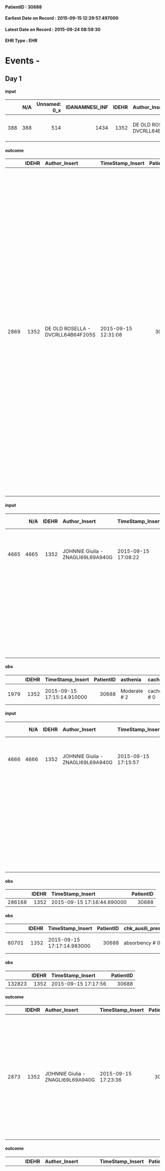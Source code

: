 
#### PatientID : 30688
#### Earliest Date on Record : 2015-09-15 12:29:57.497000
#### Latest Date on Record : 2015-09-24 08:59:30
#### EHR Type : EHR

# Events - 

## Day 1

#### input
|     |    N/A |   Unnamed: 0_x |   IDANAMNESI_INF |   IDEHR | Author_Insert                     | TimeStamp_Insert           | EHRType   |   PatientID |   IDDigitalSignDocument |   Non_Rilevabile_x | Note_Non_Rilevabile_x   | cognitivo_percettivo   | sonno_riposo   | perc_salute            | rapporti_fam   | persone_vicine   | Caregiver                   |
|----:|-------:|---------------:|-----------------:|--------:|:----------------------------------|:---------------------------|:----------|------------:|------------------------:|-------------------:|:------------------------|:-----------------------|:---------------|:-----------------------|:---------------|:-----------------|:----------------------------|
| 388 |    388 |            514 |             1434 |    1352 | DE OLD ROSELLA - DVCRLL64B64F205S | 2015-09-15 12:29:57.497000 | EHR       |       30688 |                  137016 |                  0 | NR                      | drowsiness # 6         | Insomnia # 0   | increased asthenia # 3 | is # 0         | N/A              | nephew, aided by two carers |

#### outcome
|      |   IDEHR | Author_Insert                     | TimeStamp_Insert    |   PatientID |   IDDigitalSignDocument |   IDPAI_VIDAS | opt_problem                         |   opt_problem_num | opt_obiettivo                                                                                                                                                                                           |   opt_obiettivo_num | opt_stato_problema   |   opt_stato_problema_num | opt_interventi                                                                                                                                                                                                                                                                                                                                                                                                                                                                                                                                                                                                                                                                                                 |   opt_interventi_num |
|-----:|--------:|:----------------------------------|:--------------------|------------:|------------------------:|--------------:|:------------------------------------|------------------:|:--------------------------------------------------------------------------------------------------------------------------------------------------------------------------------------------------------|--------------------:|:---------------------|-------------------------:|:---------------------------------------------------------------------------------------------------------------------------------------------------------------------------------------------------------------------------------------------------------------------------------------------------------------------------------------------------------------------------------------------------------------------------------------------------------------------------------------------------------------------------------------------------------------------------------------------------------------------------------------------------------------------------------------------------------------|---------------------:|
| 2869 |    1352 | DE OLD ROSELLA - DVCRLL64B64F205S | 2015-09-15 12:31:08 |       30688 |                  137020 |          4880 | Deficit in the care of s√® # 25 = 0 |                 4 | Keep the remaining capacit√ † ¬ † in taking care of s√®, helping the patient to accept their limitations, considering himself in a realistic and objective (eating, bathing, dressing, delete) # 40 = 0 |                   4 | Open Problem # 1     |                        1 | PAI Implementation - Ensuring the right privacy # 91 = 0; PAI Implementation - Ensure the patient's choices according to his wishes # 92 = 0; PAI Implementation - substitute of activity ¬ † now compromised # 93 = 0; Implementation PAI - Help the patient in activity † ¬ where there is still continuing participation of non-judgmental # 94 = 0; PAI Implementation - not increase the patient's dependence regime replacing all activity # 95 = 0; Counseling - Encourage to express feelings about the care deficit s # 96 = 0; Counseling - Exploring her gently disabled √ ¬ † # 97 = 0; Counseling - Exploring the patient's feelings in relation to his disability √ † and its need help # 98 = 0 |                    4 |

#### input
|      |    N/A |   IDEHR | Author_Insert                     | TimeStamp_Insert    | EHRType   |   PatientID |   IDDigitalSignDocument | persone_vicine   |   Unnamed: 0_y |   IDANAMNESI_MED |   Non_Rilevabile_y | Note_Non_Rilevabile_y   | diagnosis                                                                                            |
|-----:|-------:|--------:|:----------------------------------|:--------------------|:----------|------------:|------------------------:|:-----------------|---------------:|-----------------:|-------------------:|:------------------------|:-----------------------------------------------------------------------------------------------------|
| 4665 |   4665 |    1352 | JOHNNIE Giulia - ZNAGLI69L69A940G | 2015-09-15 17:08:22 | EHR       |       30688 |                  137173 | N/A              |           1442 |             2605 |                  0 | NR                      | Pz likely suffering from pulmonary neoplasia left upper lobe, massive pleural effusion left maligno. |
|      |        |         |                                   |                     |           |             |                         |                  |                |                  |                    |                         |  IN HISTORY: bilateral inguinal hernioplasty; surgeries to emorroidectomia                           |
|      |        |         |                                   |                     |           |             |                         |                  |                |                  |                    |                         |  Asked admission to Hospice for clinical deterioration and difficolt√ † to home management           |

#### obs
|      |   IDEHR | TimeStamp_Insert           |   PatientID | asthenia     | cachexia     | dyspnoea                  | agitation_behavior_freq   | cognitive_state       |
|-----:|--------:|:---------------------------|------------:|:-------------|:-------------|:--------------------------|:--------------------------|:----------------------|
| 1979 |    1352 | 2015-09-15 17:15:14.910000 |       30688 | Moderate # 2 | cachexia # 0 | applicant mild strain # 6 | quiet # 0                 | confused at times 0 # |

#### input
|      |    N/A |   IDEHR | Author_Insert                     | TimeStamp_Insert    | EHRType   |   PatientID |   IDDigitalSignDocument | persone_vicine   |   Unnamed: 0_y |   IDANAMNESI_MED |   Non_Rilevabile_y | Note_Non_Rilevabile_y   | diagnosis                                                                                                                             |
|-----:|-------:|--------:|:----------------------------------|:--------------------|:----------|------------:|------------------------:|:-----------------|---------------:|-----------------:|-------------------:|:------------------------|:--------------------------------------------------------------------------------------------------------------------------------------|
| 4666 |   4666 |    1352 | JOHNNIE Giulia - ZNAGLI69L69A940G | 2015-09-15 17:15:57 | EHR       |       30688 |                  137182 | N/A              |           1443 |             2606 |                  0 | NR                      | Pz likely suffering from pulmonary neoplasia left upper lobe, massive pleural effusion left maligno.                                  |
|      |        |         |                                   |                     |           |             |                         |                  |                |                  |                    |                         |  IN HISTORY: bilateral inguinal hernioplasty; surgeries to hemorrhoidectomy. Referred by his granddaughter presence of hernia jatale. |
|      |        |         |                                   |                     |           |             |                         |                  |                |                  |                    |                         |  Asked admission to Hospice for clinical deterioration and difficolt√ † to home management                                            |

#### obs
|        |   IDEHR | TimeStamp_Insert           |   PatientID |
|-------:|--------:|:---------------------------|------------:|
| 286168 |    1352 | 2015-09-15 17:16:44.690000 |       30688 |

#### obs
|       |   IDEHR | TimeStamp_Insert           |   PatientID | chk_ausili_presidi   | asthenia   | cachexia     | dyspnoea    | motor_performance                                | body_temp    | agitation_behavior_freq   | diet     | cognitive_state          | consumption_help   |
|------:|--------:|:---------------------------|------------:|:---------------------|:-----------|:-------------|:------------|:-------------------------------------------------|:-------------|:--------------------------|:---------|:-------------------------|:-------------------|
| 80701 |    1352 | 2015-09-15 17:17:14.983000 |       30688 | absorbency # 0       | Severe # 2 | cachexia # 0 | at rest # 0 | only ambulate with aid or use the wheelchair # 2 | Apyrexia # 1 | quiet # 0                 | soft # 1 | confused - sometimes # 0 | Independent # 0    |

#### obs
|        |   IDEHR | TimeStamp_Insert    |   PatientID |
|-------:|--------:|:--------------------|------------:|
| 132823 |    1352 | 2015-09-15 17:17:56 |       30688 |

#### outcome
|      |   IDEHR | Author_Insert                     | TimeStamp_Insert    |   PatientID |   IDDigitalSignDocument |   IDPAI_VIDAS | opt_problem                                                |   opt_problem_num | opt_obiettivo                                                                                                   |   opt_obiettivo_num | opt_stato_problema   |   opt_stato_problema_num | opt_interventi                                                                                                                                                                                                                                      |   opt_interventi_num |
|-----:|--------:|:----------------------------------|:--------------------|------------:|------------------------:|--------------:|:-----------------------------------------------------------|------------------:|:----------------------------------------------------------------------------------------------------------------|--------------------:|:---------------------|-------------------------:|:----------------------------------------------------------------------------------------------------------------------------------------------------------------------------------------------------------------------------------------------------|---------------------:|
| 2873 |    1352 | JOHNNIE Giulia - ZNAGLI69L69A940G | 2015-09-15 17:23:36 |       30688 |                  137193 |          4884 | Alteration or risk of impairment of lung function # 26 = 0 |                 3 | The patient will present deeper breaths with effective removal of the pulmonary secretions, if present # 43 = 0 |                   4 | Open Problem # 1     |                        1 | PAI Implementation - Place the patient in a semi-sitting position and, if necessary, administer O2 therapy # 225 = 0; Counseling - Reassuring the patient that they are able to take steps to reduce the sensation of shortness of breath # 237 = 0 |                    4 |

#### outcome
|      |   IDEHR | Author_Insert                     | TimeStamp_Insert    |   PatientID |   IDDigitalSignDocument |   IDPAI_VIDAS | opt_problem                                                                |   opt_problem_num | opt_obiettivo                                                   |   opt_obiettivo_num | opt_stato_problema   |   opt_stato_problema_num | opt_interventi                                                                                                                                                                                                                                                                   |   opt_interventi_num |
|-----:|--------:|:----------------------------------|:--------------------|------------:|------------------------:|--------------:|:---------------------------------------------------------------------------|------------------:|:----------------------------------------------------------------|--------------------:|:---------------------|-------------------------:|:---------------------------------------------------------------------------------------------------------------------------------------------------------------------------------------------------------------------------------------------------------------------------------|---------------------:|
| 2874 |    1352 | JOHNNIE Giulia - ZNAGLI69L69A940G | 2015-09-15 17:25:02 |       30688 |                  137196 |          4885 | Alteration of comfort associated with chronic pain and / or acute # 29 = 0 |                 2 | The patient riferir√ † ¬ † a satisfactory pain control # 56 = 0 |                   1 | Open Problem # 1     |                        1 | Implementation PAI - Therapeutic adjustment # 441 = 0; Implementation PAI - Evaluate the efficacy of drug administration # 443 = 0; Counseling - Sharing with the patient the therapeutic path # 444 = 0; Counseling - Sharing with the caregiver the therapeutic path # 445 = 0 |                    2 |

#### obs
|       |   IDEHR | TimeStamp_Insert           |   PatientID | personal_hygiene   | urine_elimination   | mobility     | hemorrhagic_manifestation      | speech            | active_diuresis     | asthenia   | cachexia     | dyspnoea    | motor_performance                                                                                  | mood                           | feces_elimination   | consumption_help   |
|------:|--------:|:---------------------------|------------:|:-------------------|:--------------------|:-------------|:-------------------------------|:------------------|:--------------------|:-----------|:-------------|:------------|:---------------------------------------------------------------------------------------------------|:-------------------------------|:--------------------|:-------------------|
| 35231 |    1352 | 2015-09-15 17:25:37.313000 |       30688 | Employee # 4       | Employee # 4        | Employee # 4 | hemorrhagic manifestations # 0 | fluent speech # 0 | active diuresis # 0 | Severe # 2 | cachexia # 0 | at rest # 0 | 30% - Patient with directions to the hospital or home hospitalization, intensive home support # 03 | Closing itself # 01; # 08 Fear | Employee # 4        | # 4 employees      |

#### obs
|        |   IDEHR | TimeStamp_Insert    |   PatientID |
|-------:|--------:|:--------------------|------------:|
| 179692 |    1352 | 2015-09-15 17:26:48 |       30688 |

#### input
|      |    N/A |   IDEHR | Author_Insert                     | TimeStamp_Insert    | EHRType   |   PatientID |   IDDigitalSignDocument | persone_vicine   |   Unnamed: 0_y |   IDANAMNESI_MED |   Non_Rilevabile_y | Note_Non_Rilevabile_y   | diagnosis                                                                                                                             |
|-----:|-------:|--------:|:----------------------------------|:--------------------|:----------|------------:|------------------------:|:-----------------|---------------:|-----------------:|-------------------:|:------------------------|:--------------------------------------------------------------------------------------------------------------------------------------|
| 4667 |   4667 |    1352 | JOHNNIE Giulia - ZNAGLI69L69A940G | 2015-09-15 17:40:53 | EHR       |       30688 |                  137209 | N/A              |           1444 |             2607 |                  0 | NR                      | Pz likely suffering from lung left upper lobe neoplasia, malignant pleural effusion left massive (03 / '15)                           |
|      |        |         |                                   |                     |           |             |                         |                  |                |                  |                    |                         |  IN HISTORY: bilateral inguinal hernioplasty; surgeries to hemorrhoidectomy. Referred by his granddaughter presence of hernia jatale. |
|      |        |         |                                   |                     |           |             |                         |                  |                |                  |                    |                         |  Asked admission to Hospice for clinical deterioration and difficolt√ † to home management                                            |

#### obs
|        |   IDEHR | TimeStamp_Insert    |   PatientID | pain_freq      |
|-------:|--------:|:--------------------|------------:|:---------------|
| 179699 |    1352 | 2015-09-15 19:24:08 |       30688 | Occasional # 4 |

#### obs
|       |   IDEHR | TimeStamp_Insert           |   PatientID | opt_cooperation   | chk_ausili_presidi   | opt_care_giver   | dyspnoea    | motor_performance              | body_temp    | agitation_behavior_freq   |
|------:|--------:|:---------------------------|------------:|:------------------|:---------------------|:-----------------|:------------|:-------------------------------|:-------------|:--------------------------|
| 80719 |    1352 | 2015-09-16 05:27:57.190000 |       30688 | Collaborating # 0 | absorbency # 0       | absent # 2       | at rest # 0 | bedridden, nontransferable # 5 | Apyrexia # 1 | quiet # 0                 |

#### obs
|        |   IDEHR | TimeStamp_Insert    |   PatientID |
|-------:|--------:|:--------------------|------------:|
| 132838 |    1352 | 2015-09-16 05:28:55 |       30688 |

#### obs
|       |   IDEHR | TimeStamp_Insert           |   PatientID | asthenia   | motor_performance                                                                                  |
|------:|--------:|:---------------------------|------------:|:-----------|:---------------------------------------------------------------------------------------------------|
| 35243 |    1352 | 2015-09-16 06:33:50.163000 |       30688 | Severe # 2 | 30% - Patient with directions to the hospital or home hospitalization, intensive home support # 03 |

#### obs
|        |   IDEHR | TimeStamp_Insert    |   PatientID | pain_relief              |
|-------:|--------:|:--------------------|------------:|:-------------------------|
| 179706 |    1352 | 2015-09-16 06:36:14 |       30688 | 100% - Total Relief # 10 |

#### input
|       |    N/A |   IDEHR | Author_Insert                        | TimeStamp_Insert    | EHRType   |   PatientID |   IDDigitalSignDocument | persone_vicine   |   Unnamed: 0_x.2 |   IDDIAGNOSI_CROSSOU |   Non_Rilevabile_x.2 | ds_ICD                                        |
|------:|-------:|--------:|:-------------------------------------|:--------------------|:----------|------------:|------------------------:|:-----------------|-----------------:|---------------------:|---------------------:|:----------------------------------------------|
| 14263 |  14263 |    1352 | Calamida Fabrizio - CLMFRZ71S19F205R | 2015-09-16 09:49:18 | EHR       |       30688 |                  137437 | N/A              |             2048 |                 2048 |                    0 | V667 - Trattamento per cure palliative#2402=0 |

#### obs
|       |   IDEHR | TimeStamp_Insert           |   PatientID | opt_cooperation   | opt_memory_deficit_type   | chk_ausili_presidi   | opt_care_giver   | asthenia     | cachexia     | dyspnoea    | motor_performance              | body_temp    | agitation_behavior_freq   | mood      | diet            | cognitive_state          | consumption_help   |
|------:|--------:|:---------------------------|------------:|:------------------|:--------------------------|:---------------------|:-----------------|:-------------|:-------------|:------------|:-------------------------------|:-------------|:--------------------------|:----------|:----------------|:-------------------------|:-------------------|
| 80732 |    1352 | 2015-09-16 12:17:59.287000 |       30688 | Collaborating # 0 | Short term 0 #            | absorbency # 0       | absent # 2       | Moderate # 1 | cachexia # 0 | at rest # 0 | bedridden, nontransferable # 5 | Apyrexia # 1 | quiet # 0                 | Fear # 08 | homogenized # 2 | confused - sometimes # 0 | # 4 employees      |

#### obs
|        |   IDEHR | TimeStamp_Insert    |   PatientID |
|-------:|--------:|:--------------------|------------:|
| 132851 |    1352 | 2015-09-16 12:18:46 |       30688 |


## Day 2

#### obs
|        |   IDEHR | TimeStamp_Insert    |   PatientID | pain_relief              |
|-------:|--------:|:--------------------|------------:|:-------------------------|
| 179727 |    1352 | 2015-09-16 13:17:53 |       30688 | 100% - Total Relief # 10 |

#### obs
|       |   IDEHR | TimeStamp_Insert           |   PatientID | personal_hygiene   | urine_elimination   | mobility     | speech            | active_diuresis     | asthenia   | cachexia     | motor_performance                                                                                  | body_temp    | diet            | consumption_help   |
|------:|--------:|:---------------------------|------------:|:-------------------|:--------------------|:-------------|:------------------|:--------------------|:-----------|:-------------|:---------------------------------------------------------------------------------------------------|:-------------|:----------------|:-------------------|
| 35255 |    1352 | 2015-09-16 13:21:31.487000 |       30688 | Employee # 4       | Employee # 4        | Employee # 4 | fluent speech # 0 | active diuresis # 0 | light # 0  | cachexia # 0 | 30% - Patient with directions to the hospital or home hospitalization, intensive home support # 03 | Apyrexia # 0 | Homogenized # 2 | # 4 employees      |

#### obs
|       |   IDEHR | TimeStamp_Insert           |   PatientID | chk_ausili_presidi   | asthenia   | cachexia     | dyspnoea    | motor_performance                                | body_temp    | agitation_behavior_freq   | diet     | cognitive_state          | consumption_help   |
|------:|--------:|:---------------------------|------------:|:---------------------|:-----------|:-------------|:------------|:-------------------------------------------------|:-------------|:--------------------------|:---------|:-------------------------|:-------------------|
| 80744 |    1352 | 2015-09-16 17:47:09.537000 |       30688 | absorbency # 0       | Severe # 2 | cachexia # 0 | at rest # 0 | only ambulate with aid or use the wheelchair # 2 | Apyrexia # 1 | quiet # 0                 | soft # 1 | confused - sometimes # 0 | Independent # 0    |

#### obs
|        |   IDEHR | TimeStamp_Insert    |   PatientID |
|-------:|--------:|:--------------------|------------:|
| 132863 |    1352 | 2015-09-16 17:48:35 |       30688 |

#### obs
|       |   IDEHR | TimeStamp_Insert           |   PatientID | personal_hygiene   | urine_elimination   | mobility     | hemorrhagic_manifestation      | speech            | active_diuresis     | asthenia   | cachexia     | dyspnoea    | motor_performance                                                                                  | mood                           | feces_elimination   | consumption_help   |
|------:|--------:|:---------------------------|------------:|:-------------------|:--------------------|:-------------|:-------------------------------|:------------------|:--------------------|:-----------|:-------------|:------------|:---------------------------------------------------------------------------------------------------|:-------------------------------|:--------------------|:-------------------|
| 35269 |    1352 | 2015-09-16 18:09:40.740000 |       30688 | Employee # 4       | Employee # 4        | Employee # 4 | hemorrhagic manifestations # 0 | fluent speech # 0 | active diuresis # 0 | Severe # 2 | cachexia # 0 | at rest # 0 | 30% - Patient with directions to the hospital or home hospitalization, intensive home support # 03 | Closing itself # 01; # 08 Fear | Employee # 4        | # 4 employees      |

#### obs
|        |   IDEHR | TimeStamp_Insert    |   PatientID | pain_relief              |
|-------:|--------:|:--------------------|------------:|:-------------------------|
| 179750 |    1352 | 2015-09-16 18:10:03 |       30688 | 100% - Total Relief # 10 |

#### obs
|       |   IDEHR | TimeStamp_Insert           |   PatientID | personal_hygiene   | urine_elimination   | mobility     | hemorrhagic_manifestation      | speech            | active_diuresis     | asthenia   | cachexia     | dyspnoea    | motor_performance                                                                                  | mood                           | feces_elimination   | consumption_help   |
|------:|--------:|:---------------------------|------------:|:-------------------|:--------------------|:-------------|:-------------------------------|:------------------|:--------------------|:-----------|:-------------|:------------|:---------------------------------------------------------------------------------------------------|:-------------------------------|:--------------------|:-------------------|
| 35277 |    1352 | 2015-09-17 05:39:41.860000 |       30688 | Employee # 4       | Employee # 4        | Employee # 4 | hemorrhagic manifestations # 0 | fluent speech # 0 | active diuresis # 0 | Severe # 2 | cachexia # 0 | at rest # 0 | 30% - Patient with directions to the hospital or home hospitalization, intensive home support # 03 | Closing itself # 01; # 08 Fear | Employee # 4        | # 4 employees      |

#### obs
|        |   IDEHR | TimeStamp_Insert    |   PatientID | pain_relief              |
|-------:|--------:|:--------------------|------------:|:-------------------------|
| 179758 |    1352 | 2015-09-17 05:40:10 |       30688 | 100% - Total Relief # 10 |

#### obs
|       |   IDEHR | TimeStamp_Insert           |   PatientID | chk_ausili_presidi   | chk_ausili_incont   | body_temp    |
|------:|--------:|:---------------------------|------------:|:---------------------|:--------------------|:-------------|
| 80761 |    1352 | 2015-09-17 06:43:43.927000 |       30688 | absorbency # 0       | absorbency # 0      | Apyrexia # 1 |

#### obs
|        |   IDEHR | TimeStamp_Insert    |   PatientID |
|-------:|--------:|:--------------------|------------:|
| 132878 |    1352 | 2015-09-17 06:44:20 |       30688 |

#### obs
|       |   IDEHR | TimeStamp_Insert           |   PatientID | opt_cooperation   | chk_ausili_presidi   | chk_ausili_incont   | opt_care_giver   | asthenia     | dyspnoea        | motor_performance              | body_temp    | agitation_behavior_freq   | mood                              |
|------:|--------:|:---------------------------|------------:|:------------------|:---------------------|:--------------------|:-----------------|:-------------|:----------------|:-------------------------------|:-------------|:--------------------------|:----------------------------------|
| 80770 |    1352 | 2015-09-17 12:04:56.100000 |       30688 | Collaborating # 0 | absorbency # 0       | absorbency # 0      | This # 0         | Moderate # 1 | mild strain # 1 | bedridden, nontransferable # 5 | Apyrexia # 1 | quiet # 0                 | Closing itself # 01; # 04 despair |

#### obs
|        |   IDEHR | TimeStamp_Insert    |   PatientID |
|-------:|--------:|:--------------------|------------:|
| 132887 |    1352 | 2015-09-17 12:05:38 |       30688 |


## Day 3

#### obs
|        |   IDEHR | TimeStamp_Insert    |   PatientID | pain_relief              |
|-------:|--------:|:--------------------|------------:|:-------------------------|
| 179786 |    1352 | 2015-09-17 14:16:33 |       30688 | 100% - Total Relief # 10 |

#### obs
|       |   IDEHR | TimeStamp_Insert           |   PatientID | personal_hygiene   | urine_elimination   | mobility     | hemorrhagic_manifestation      | speech            | active_diuresis     | asthenia   | cachexia     | dyspnoea    | motor_performance                                                                                  | mood                           | feces_elimination   | consumption_help   |
|------:|--------:|:---------------------------|------------:|:-------------------|:--------------------|:-------------|:-------------------------------|:------------------|:--------------------|:-----------|:-------------|:------------|:---------------------------------------------------------------------------------------------------|:-------------------------------|:--------------------|:-------------------|
| 35296 |    1352 | 2015-09-17 14:59:05.213000 |       30688 | Employee # 4       | Employee # 4        | Employee # 4 | hemorrhagic manifestations # 0 | fluent speech # 0 | active diuresis # 0 | Severe # 2 | cachexia # 0 | at rest # 0 | 30% - Patient with directions to the hospital or home hospitalization, intensive home support # 03 | Closing itself # 01; # 08 Fear | Employee # 4        | # 4 employees      |

#### obs
|       |   IDEHR | TimeStamp_Insert           |   PatientID | chk_ausili_presidi   | opt_care_giver   | dyspnoea    | motor_performance              | consumption_help   |
|------:|--------:|:---------------------------|------------:|:---------------------|:-----------------|:------------|:-------------------------------|:-------------------|
| 80788 |    1352 | 2015-09-17 16:35:13.080000 |       30688 | absorbency # 0       | This # 0         | at rest # 0 | bedridden, nontransferable # 5 | # 4 employees      |

#### obs
|        |   IDEHR | TimeStamp_Insert    |   PatientID |
|-------:|--------:|:--------------------|------------:|
| 132904 |    1352 | 2015-09-17 16:37:53 |       30688 |

#### obs
|       |   IDEHR | TimeStamp_Insert           |   PatientID | personal_hygiene   | urine_elimination   | mobility     | hemorrhagic_manifestation      | speech            | active_diuresis     | asthenia   | cachexia     | dyspnoea    | motor_performance                                                                                  | mood                           | feces_elimination   | consumption_help   |
|------:|--------:|:---------------------------|------------:|:-------------------|:--------------------|:-------------|:-------------------------------|:------------------|:--------------------|:-----------|:-------------|:------------|:---------------------------------------------------------------------------------------------------|:-------------------------------|:--------------------|:-------------------|
| 35306 |    1352 | 2015-09-17 16:56:06.507000 |       30688 | Employee # 4       | Employee # 4        | Employee # 4 | hemorrhagic manifestations # 0 | fluent speech # 0 | active diuresis # 0 | Severe # 2 | cachexia # 0 | at rest # 0 | 30% - Patient with directions to the hospital or home hospitalization, intensive home support # 03 | Closing itself # 01; # 08 Fear | Employee # 4        | # 4 employees      |

#### obs
|        |   IDEHR | TimeStamp_Insert    |   PatientID | pain_relief              |
|-------:|--------:|:--------------------|------------:|:-------------------------|
| 179799 |    1352 | 2015-09-17 16:57:08 |       30688 | 100% - Total Relief # 10 |

#### obs
|      |   IDEHR | TimeStamp_Insert           |   PatientID | asthenia     | cachexia     | dyspnoea                      | agitation_behavior_freq   | cognitive_state       |
|-----:|--------:|:---------------------------|------------:|:-------------|:-------------|:------------------------------|:--------------------------|:----------------------|
| 2000 |    1352 | 2015-09-17 17:18:38.137000 |       30688 | Moderate # 2 | cachexia # 0 | applicant moderate effort # 7 | quiet # 0                 | confused at times 0 # |

#### obs
|       |   IDEHR | TimeStamp_Insert           |   PatientID | personal_hygiene   | urine_elimination   | mobility     | hemorrhagic_manifestation      | speech            | active_diuresis     | asthenia   | cachexia     | dyspnoea    | motor_performance                                                                                  | mood                           | feces_elimination   | consumption_help   |
|------:|--------:|:---------------------------|------------:|:-------------------|:--------------------|:-------------|:-------------------------------|:------------------|:--------------------|:-----------|:-------------|:------------|:---------------------------------------------------------------------------------------------------|:-------------------------------|:--------------------|:-------------------|
| 35318 |    1352 | 2015-09-18 05:47:32.093000 |       30688 | Employee # 4       | Employee # 4        | Employee # 4 | hemorrhagic manifestations # 0 | fluent speech # 0 | active diuresis # 0 | Severe # 2 | cachexia # 0 | at rest # 0 | 30% - Patient with directions to the hospital or home hospitalization, intensive home support # 03 | Closing itself # 01; # 08 Fear | Employee # 4        | # 4 employees      |

#### obs
|        |   IDEHR | TimeStamp_Insert    |   PatientID | pain_relief              |
|-------:|--------:|:--------------------|------------:|:-------------------------|
| 179812 |    1352 | 2015-09-18 05:48:09 |       30688 | 100% - Total Relief # 10 |

#### obs
|       |   IDEHR | TimeStamp_Insert           |   PatientID | chk_ausili_presidi   | chk_ausili_incont   | body_temp    |
|------:|--------:|:---------------------------|------------:|:---------------------|:--------------------|:-------------|
| 80804 |    1352 | 2015-09-18 06:44:36.593000 |       30688 | absorbency # 0       | absorbency # 0      | Apyrexia # 1 |

#### obs
|        |   IDEHR | TimeStamp_Insert    |   PatientID |
|-------:|--------:|:--------------------|------------:|
| 132920 |    1352 | 2015-09-18 06:45:13 |       30688 |

#### obs
|      |   IDEHR | TimeStamp_Insert           |   PatientID | asthenia   | cachexia     | dyspnoea              | body_temp    |
|-----:|--------:|:---------------------------|------------:|:-----------|:-------------|:----------------------|:-------------|
| 2001 |    1352 | 2015-09-18 10:52:37.887000 |       30688 | Severe # 3 | cachexia # 0 | applicant at rest # 5 | Apyrexia # 0 |

#### obs
|        |   IDEHR | TimeStamp_Insert    |   PatientID | breath                                                                          | consolability                                 | body_language   | facial_expression                       |
|-------:|--------:|:--------------------|------------:|:--------------------------------------------------------------------------------|:----------------------------------------------|:----------------|:----------------------------------------|
| 269789 |    1352 | 2015-09-18 10:53:12 |       30688 | Breath at times altered. Short periods of hyperventilation (breathing hard) # 1 | Distracted or reassured by voice or touch # 1 | Relaxed # 0     | Sad, anxious, contracted (frowning) # 1 |

#### obs
|        |   IDEHR | TimeStamp_Insert           |   PatientID |
|-------:|--------:|:---------------------------|------------:|
| 286180 |    1352 | 2015-09-18 10:57:22.520000 |       30688 |


## Day 4

#### obs
|        |   IDEHR | TimeStamp_Insert    |   PatientID | pain_relief              |
|-------:|--------:|:--------------------|------------:|:-------------------------|
| 179844 |    1352 | 2015-09-18 16:38:30 |       30688 | 100% - Total Relief # 10 |

#### obs
|        |   IDEHR | TimeStamp_Insert           |   PatientID |
|-------:|--------:|:---------------------------|------------:|
| 286181 |    1352 | 2015-09-18 16:39:08.843000 |       30688 |

#### obs
|       |   IDEHR | TimeStamp_Insert           |   PatientID | personal_hygiene   | active_diuresis     | asthenia     | cachexia     | dyspnoea    | motor_performance                                                                                  | body_temp    | diet     | consumption_help   |
|------:|--------:|:---------------------------|------------:|:-------------------|:--------------------|:-------------|:-------------|:------------|:---------------------------------------------------------------------------------------------------|:-------------|:---------|:-------------------|
| 35327 |    1352 | 2015-09-18 16:49:30.223000 |       30688 | Employee # 4       | active diuresis # 0 | Moderate # 1 | cachexia # 0 | at rest # 0 | 30% - Patient with directions to the hospital or home hospitalization, intensive home support # 03 | Apyrexia # 0 | Soft # 1 | # 4 employees      |

#### input
|       |    N/A |   IDEHR | Author_Insert                        | TimeStamp_Insert    | EHRType   |   PatientID |   IDDigitalSignDocument | persone_vicine   |   Unnamed: 0_x.2 |   IDDIAGNOSI_CROSSOU |   Non_Rilevabile_x.2 | ds_ICD                                              |
|------:|-------:|--------:|:-------------------------------------|:--------------------|:----------|------------:|------------------------:|:-----------------|-----------------:|---------------------:|---------------------:|:----------------------------------------------------|
| 14281 |  14281 |    1352 | Calamida Fabrizio - CLMFRZ71S19F205R | 2015-09-18 16:52:28 | EHR       |       30688 |                  139074 | N/A              |             2066 |                 2066 |                    0 | V6149 - Altri problemi di salute in famiglia#2393=0 |

#### input
|       |    N/A |   IDEHR | Author_Insert                        | TimeStamp_Insert    | EHRType   |   PatientID |   IDDigitalSignDocument | persone_vicine   |   Unnamed: 0_x.2 |   IDDIAGNOSI_CROSSOU |   Non_Rilevabile_x.2 | ds_ICD                                                             |
|------:|-------:|--------:|:-------------------------------------|:--------------------|:----------|------------:|------------------------:|:-----------------|-----------------:|---------------------:|---------------------:|:-------------------------------------------------------------------|
| 14282 |  14282 |    1352 | Calamida Fabrizio - CLMFRZ71S19F205R | 2015-09-18 16:53:02 | EHR       |       30688 |                  139076 | N/A              |             2067 |                 2067 |                    0 | 1629 - Tumori maligni del bronco o polmone, non specificato#2069=0 |

#### input
|       |    N/A |   IDEHR | Author_Insert                        | TimeStamp_Insert    | EHRType   |   PatientID |   IDDigitalSignDocument | persone_vicine   |   Unnamed: 0_x.2 |   IDDIAGNOSI_CROSSOU |   Non_Rilevabile_x.2 | ds_ICD                                            |
|------:|-------:|--------:|:-------------------------------------|:--------------------|:----------|------------:|------------------------:|:-----------------|-----------------:|---------------------:|---------------------:|:--------------------------------------------------|
| 14283 |  14283 |    1352 | Calamida Fabrizio - CLMFRZ71S19F205R | 2015-09-18 16:53:23 | EHR       |       30688 |                  139077 | N/A              |             2068 |                 2068 |                    0 | 1972 - Tumori maligni secondari del pleura#2150=0 |

#### input
|       |    N/A |   IDEHR | Author_Insert                        | TimeStamp_Insert    | EHRType   |   PatientID |   IDDigitalSignDocument | persone_vicine   |   Unnamed: 0_x.2 |   IDDIAGNOSI_CROSSOU |   Non_Rilevabile_x.2 | ds_ICD                                             |
|------:|-------:|--------:|:-------------------------------------|:--------------------|:----------|------------:|------------------------:|:-----------------|-----------------:|---------------------:|---------------------:|:---------------------------------------------------|
| 14284 |  14284 |    1352 | Calamida Fabrizio - CLMFRZ71S19F205R | 2015-09-18 16:56:49 | EHR       |       30688 |                  139083 | N/A              |             2069 |                 2069 |                    0 | 1970 - Tumori maligni secondari del polmone#2148=0 |

#### obs
|       |   IDEHR | TimeStamp_Insert           |   PatientID | chk_ausili_presidi   | asthenia   | dyspnoea    | motor_performance              | diet            |
|------:|--------:|:---------------------------|------------:|:---------------------|:-----------|:------------|:-------------------------------|:----------------|
| 80838 |    1352 | 2015-09-18 17:01:08.207000 |       30688 | absorbency # 0       | light # 0  | at rest # 0 | bedridden, nontransferable # 5 | homogenized # 2 |

#### obs
|        |   IDEHR | TimeStamp_Insert    |   PatientID |
|-------:|--------:|:--------------------|------------:|
| 132948 |    1352 | 2015-09-18 17:01:48 |       30688 |

#### obs
|       |   IDEHR | TimeStamp_Insert           |   PatientID | chk_ausili_presidi   | motor_performance              |
|------:|--------:|:---------------------------|------------:|:---------------------|:-------------------------------|
| 80840 |    1352 | 2015-09-18 18:12:29.307000 |       30688 | absorbency # 0       | bedridden, nontransferable # 5 |

#### obs
|        |   IDEHR | TimeStamp_Insert    |   PatientID | breath                                                                          | consolability           | body_language   | facial_expression           |
|-------:|--------:|:--------------------|------------:|:--------------------------------------------------------------------------------|:------------------------|:----------------|:----------------------------|
| 269796 |    1352 | 2015-09-19 04:31:00 |       30688 | Breath at times altered. Short periods of hyperventilation (breathing hard) # 1 | Not for consolation # 0 | Relaxed # 0     | Smiling or inexpressive # 0 |

#### obs
|       |   IDEHR | TimeStamp_Insert           |   PatientID | asthenia   | motor_performance                                                                                  |
|------:|--------:|:---------------------------|------------:|:-----------|:---------------------------------------------------------------------------------------------------|
| 35345 |    1352 | 2015-09-19 04:39:11.003000 |       30688 | Severe # 2 | 30% - Patient with directions to the hospital or home hospitalization, intensive home support # 03 |

#### obs
|        |   IDEHR | TimeStamp_Insert    |   PatientID |
|-------:|--------:|:--------------------|------------:|
| 132957 |    1352 | 2015-09-19 06:50:17 |       30688 |

#### obs
|       |   IDEHR | TimeStamp_Insert           |   PatientID | chk_ausili_presidi   | asthenia     | body_temp    | agitation_behavior_freq   |
|------:|--------:|:---------------------------|------------:|:---------------------|:-------------|:-------------|:--------------------------|
| 80849 |    1352 | 2015-09-19 06:50:54.387000 |       30688 | absorbency # 0       | Moderate # 1 | Apyrexia # 1 | quiet # 0                 |

#### obs
|       |   IDEHR | TimeStamp_Insert           |   PatientID | opt_cooperation   | chk_ausili_presidi   | chk_ausili_incont   | opt_care_giver   | asthenia     | cachexia     | dyspnoea    | motor_performance              | body_temp    | agitation_behavior_freq   | diet            | cognitive_state          | consumption_help   |
|------:|--------:|:---------------------------|------------:|:------------------|:---------------------|:--------------------|:-----------------|:-------------|:-------------|:------------|:-------------------------------|:-------------|:--------------------------|:----------------|:-------------------------|:-------------------|
| 80871 |    1352 | 2015-09-19 12:26:44.203000 |       30688 | Collaborating # 0 | absorbency # 0       | absorbency # 0      | This # 0         | Moderate # 1 | cachexia # 0 | at rest # 0 | bedridden, nontransferable # 5 | Apyrexia # 1 | quiet # 0                 | homogenized # 2 | confused - sometimes # 0 | # 4 employees      |

#### obs
|        |   IDEHR | TimeStamp_Insert    |   PatientID |
|-------:|--------:|:--------------------|------------:|
| 132978 |    1352 | 2015-09-19 12:28:04 |       30688 |


## Day 5

#### obs
|        |   IDEHR | TimeStamp_Insert    |   PatientID | pain_relief              |
|-------:|--------:|:--------------------|------------:|:-------------------------|
| 179885 |    1352 | 2015-09-19 14:38:57 |       30688 | 100% - Total Relief # 10 |

#### obs
|        |   IDEHR | TimeStamp_Insert    |   PatientID | breath     | consolability           | body_language   | facial_expression           |
|-------:|--------:|:--------------------|------------:|:-----------|:------------------------|:----------------|:----------------------------|
| 269804 |    1352 | 2015-09-19 16:27:14 |       30688 | Normal 0 # | Not for consolation # 0 | Relaxed # 0     | Smiling or inexpressive # 0 |

#### obs
|       |   IDEHR | TimeStamp_Insert           |   PatientID | opt_cooperation   | chk_ausili_presidi   | opt_care_giver   | asthenia   | dyspnoea    | motor_performance              | body_temp    |
|------:|--------:|:---------------------------|------------:|:------------------|:---------------------|:-----------------|:-----------|:------------|:-------------------------------|:-------------|
| 80889 |    1352 | 2015-09-19 18:03:42.173000 |       30688 | uncooperative # 1 | absorbency # 0       | This # 0         | Severe # 2 | at rest # 0 | bedridden, nontransferable # 5 | Apyrexia # 1 |

#### obs
|        |   IDEHR | TimeStamp_Insert    |   PatientID |
|-------:|--------:|:--------------------|------------:|
| 132995 |    1352 | 2015-09-19 18:04:24 |       30688 |

#### obs
|       |   IDEHR | TimeStamp_Insert           |   PatientID | opt_cooperation   | chk_ausili_presidi   |
|------:|--------:|:---------------------------|------------:|:------------------|:---------------------|
| 80899 |    1352 | 2015-09-20 05:23:40.450000 |       30688 | uncooperative # 1 | absorbency # 0       |

#### obs
|        |   IDEHR | TimeStamp_Insert    |   PatientID |
|-------:|--------:|:--------------------|------------:|
| 133005 |    1352 | 2015-09-20 05:24:11 |       30688 |

#### obs
|        |   IDEHR | TimeStamp_Insert    |   PatientID | pain_relief              |
|-------:|--------:|:--------------------|------------:|:-------------------------|
| 179912 |    1352 | 2015-09-20 05:44:38 |       30688 | 100% - Total Relief # 10 |

#### obs
|       |   IDEHR | TimeStamp_Insert           |   PatientID | personal_hygiene   | active_diuresis     | asthenia   | cachexia     | motor_performance                                                                       | body_temp    | diet            | cognitive_state   | consumption_help   |
|------:|--------:|:---------------------------|------------:|:-------------------|:--------------------|:-----------|:-------------|:----------------------------------------------------------------------------------------|:-------------|:----------------|:------------------|:-------------------|
| 35379 |    1352 | 2015-09-20 06:50:43.420000 |       30688 | Employee # 4       | active diuresis # 0 | Severe # 2 | cachexia # 0 | 20% - Patient with serious impairment of organ functions, one or irreversible pi√π # 02 | Apyrexia # 0 | Homogenized # 2 | Polished # 2      | # 4 employees      |

#### obs
|        |   IDEHR | TimeStamp_Insert    |   PatientID | breath     | consolability           | body_language   | facial_expression           |
|-------:|--------:|:--------------------|------------:|:-----------|:------------------------|:----------------|:----------------------------|
| 269807 |    1352 | 2015-09-20 11:19:46 |       30688 | Normal 0 # | Not for consolation # 0 | Relaxed # 0     | Smiling or inexpressive # 0 |

#### obs
|       |   IDEHR | TimeStamp_Insert           |   PatientID | personal_hygiene   | active_diuresis     | asthenia     | motor_performance                                                                                  | body_temp    | diet            | cognitive_state   | consumption_help   |
|------:|--------:|:---------------------------|------------:|:-------------------|:--------------------|:-------------|:---------------------------------------------------------------------------------------------------|:-------------|:----------------|:------------------|:-------------------|
| 35387 |    1352 | 2015-09-20 11:25:59.317000 |       30688 | Employee # 4       | active diuresis # 0 | Moderate # 1 | 30% - Patient with directions to the hospital or home hospitalization, intensive home support # 03 | Apyrexia # 0 | Homogenized # 2 | Polished # 2      | # 4 employees      |

#### obs
|       |   IDEHR | TimeStamp_Insert           |   PatientID | opt_cooperation                           | chk_ausili_incont   | chk_gastrointestinal_symptoms   | asthenia     | cachexia     | dyspnoea    | motor_performance              | body_temp    | mood      | cognitive_state          |
|------:|--------:|:---------------------------|------------:|:------------------------------------------|:--------------------|:--------------------------------|:-------------|:-------------|:------------|:-------------------------------|:-------------|:----------|:-------------------------|
| 80918 |    1352 | 2015-09-20 12:02:47.190000 |       30688 | discomfort to the technical maneuvers # 2 | absorbency # 0      | thirst # 5                      | Moderate # 1 | cachexia # 0 | at rest # 0 | bedridden, nontransferable # 5 | Apyrexia # 1 | Fear # 08 | confused - sometimes # 0 |

#### obs
|        |   IDEHR | TimeStamp_Insert    |   PatientID | breath     | consolability                                 | body_language                             | facial_expression           |
|-------:|--------:|:--------------------|------------:|:-----------|:----------------------------------------------|:------------------------------------------|:----------------------------|
| 269810 |    1352 | 2015-09-20 12:05:01 |       30688 | Normal 0 # | Distracted or reassured by voice or touch # 1 | Teso. nervous movements. Restlessness # 1 | Smiling or inexpressive # 0 |


## Day 6

#### obs
|      |   IDEHR | TimeStamp_Insert           |   PatientID | asthenia   | cachexia     | dyspnoea              | body_temp    |
|-----:|--------:|:---------------------------|------------:|:-----------|:-------------|:----------------------|:-------------|
| 2013 |    1352 | 2015-09-20 12:51:40.510000 |       30688 | Severe # 3 | cachexia # 0 | applicant at rest # 5 | Apyrexia # 0 |

#### obs
|        |   IDEHR | TimeStamp_Insert    |   PatientID | breath                                                                          | consolability           | body_language   | facial_expression           |
|-------:|--------:|:--------------------|------------:|:--------------------------------------------------------------------------------|:------------------------|:----------------|:----------------------------|
| 269820 |    1352 | 2015-09-20 15:56:00 |       30688 | Breath at times altered. Short periods of hyperventilation (breathing hard) # 1 | Not for consolation # 0 | Relaxed # 0     | Smiling or inexpressive # 0 |

#### obs
|       |   IDEHR | TimeStamp_Insert           |   PatientID | chk_ausili_presidi   | chk_ausili_incont   | opt_care_giver   | dyspnoea    | motor_performance              | body_temp    | consumption_help   |
|------:|--------:|:---------------------------|------------:|:---------------------|:--------------------|:-----------------|:------------|:-------------------------------|:-------------|:-------------------|
| 80937 |    1352 | 2015-09-20 17:21:04.190000 |       30688 | absorbency # 0       | absorbency # 0      | This # 0         | at rest # 0 | bedridden, nontransferable # 5 | Apyrexia # 1 | help with # 2      |

#### obs
|        |   IDEHR | TimeStamp_Insert    |   PatientID |
|-------:|--------:|:--------------------|------------:|
| 133039 |    1352 | 2015-09-20 17:21:38 |       30688 |

#### obs
|       |   IDEHR | TimeStamp_Insert           |   PatientID | personal_hygiene   | urine_elimination   | mobility     | asthenia   | dyspnoea    | motor_performance                                                                       | cognitive_state          | consumption_help   |
|------:|--------:|:---------------------------|------------:|:-------------------|:--------------------|:-------------|:-----------|:------------|:----------------------------------------------------------------------------------------|:-------------------------|:-------------------|
| 35413 |    1352 | 2015-09-21 04:03:27.787000 |       30688 | Employee # 4       | Employee # 4        | Employee # 4 | Severe # 2 | at rest # 0 | 20% - Patient with serious impairment of organ functions, one or irreversible pi√π # 02 | confused - sometimes # 0 | # 4 employees      |

#### obs
|        |   IDEHR | TimeStamp_Insert    |   PatientID | breath                                                                          | consolability           | body_language   | facial_expression           |
|-------:|--------:|:--------------------|------------:|:--------------------------------------------------------------------------------|:------------------------|:----------------|:----------------------------|
| 269825 |    1352 | 2015-09-21 04:03:58 |       30688 | Breath at times altered. Short periods of hyperventilation (breathing hard) # 1 | Not for consolation # 0 | Relaxed # 0     | Smiling or inexpressive # 0 |

#### obs
|       |   IDEHR | TimeStamp_Insert           |   PatientID | chk_ausili_presidi   | body_temp    |
|------:|--------:|:---------------------------|------------:|:---------------------|:-------------|
| 80953 |    1352 | 2015-09-21 06:26:21.393000 |       30688 | absorbency # 0       | Apyrexia # 1 |

#### obs
|        |   IDEHR | TimeStamp_Insert    |   PatientID |
|-------:|--------:|:--------------------|------------:|
| 133054 |    1352 | 2015-09-21 06:26:50 |       30688 |

#### obs
|       |   IDEHR | TimeStamp_Insert           |   PatientID | chk_ausili_presidi   | chk_ausili_incont   | opt_care_giver   | cachexia     | dyspnoea    | body_temp    |
|------:|--------:|:---------------------------|------------:|:---------------------|:--------------------|:-----------------|:-------------|:------------|:-------------|
| 80963 |    1352 | 2015-09-21 11:52:28.770000 |       30688 | absorbency # 0       | absorbency # 0      | This # 0         | cachexia # 0 | at rest # 0 | Apyrexia # 1 |

#### obs
|        |   IDEHR | TimeStamp_Insert    |   PatientID | breath                                                                          | consolability           | body_language   | facial_expression           |
|-------:|--------:|:--------------------|------------:|:--------------------------------------------------------------------------------|:------------------------|:----------------|:----------------------------|
| 269827 |    1352 | 2015-09-21 11:53:40 |       30688 | Breath at times altered. Short periods of hyperventilation (breathing hard) # 1 | Not for consolation # 0 | Relaxed # 0     | Smiling or inexpressive # 0 |


## Day 7

#### obs
|      |   IDEHR | TimeStamp_Insert           |   PatientID | asthenia   | cachexia     | dyspnoea              | body_temp    |
|-----:|--------:|:---------------------------|------------:|:-----------|:-------------|:----------------------|:-------------|
| 2027 |    1352 | 2015-09-21 12:50:22.560000 |       30688 | Severe # 3 | cachexia # 0 | applicant at rest # 5 | Apyrexia # 0 |

#### obs
|        |   IDEHR | TimeStamp_Insert    |   PatientID | breath                                                                          | consolability           | body_language   | facial_expression           |
|-------:|--------:|:--------------------|------------:|:--------------------------------------------------------------------------------|:------------------------|:----------------|:----------------------------|
| 269828 |    1352 | 2015-09-21 12:50:54 |       30688 | Breath at times altered. Short periods of hyperventilation (breathing hard) # 1 | Not for consolation # 0 | Relaxed # 0     | Smiling or inexpressive # 0 |

#### obs
|        |   IDEHR | TimeStamp_Insert           |   PatientID |
|-------:|--------:|:---------------------------|------------:|
| 286188 |    1352 | 2015-09-21 12:52:28.523000 |       30688 |

#### obs
|        |   IDEHR | TimeStamp_Insert    |   PatientID | breath                                                                          | consolability           | body_language   | facial_expression           |
|-------:|--------:|:--------------------|------------:|:--------------------------------------------------------------------------------|:------------------------|:----------------|:----------------------------|
| 269830 |    1352 | 2015-09-21 13:51:52 |       30688 | Breath at times altered. Short periods of hyperventilation (breathing hard) # 1 | Not for consolation # 0 | Relaxed # 0     | Smiling or inexpressive # 0 |

#### obs
|       |   IDEHR | TimeStamp_Insert           |   PatientID | chk_ausili_presidi   | chk_ausili_incont   | opt_care_giver   | cachexia     | dyspnoea    | motor_performance              | body_temp    |
|------:|--------:|:---------------------------|------------:|:---------------------|:--------------------|:-----------------|:-------------|:------------|:-------------------------------|:-------------|
| 80975 |    1352 | 2015-09-21 15:47:19.383000 |       30688 | absorbency # 0       | absorbency # 0      | This # 0         | cachexia # 0 | at rest # 0 | bedridden, nontransferable # 5 | Apyrexia # 1 |

#### obs
|        |   IDEHR | TimeStamp_Insert    |   PatientID |
|-------:|--------:|:--------------------|------------:|
| 133072 |    1352 | 2015-09-21 15:48:09 |       30688 |

#### obs
|        |   IDEHR | TimeStamp_Insert    |   PatientID | pain_relief              |
|-------:|--------:|:--------------------|------------:|:-------------------------|
| 179995 |    1352 | 2015-09-21 16:49:18 |       30688 | 100% - Total Relief # 10 |

#### obs
|        |   IDEHR | TimeStamp_Insert    |   PatientID | breath                                                                          | consolability           | body_language   | facial_expression           |
|-------:|--------:|:--------------------|------------:|:--------------------------------------------------------------------------------|:------------------------|:----------------|:----------------------------|
| 269831 |    1352 | 2015-09-21 16:50:41 |       30688 | Breath at times altered. Short periods of hyperventilation (breathing hard) # 1 | Not for consolation # 0 | Relaxed # 0     | Smiling or inexpressive # 0 |

#### obs
|       |   IDEHR | TimeStamp_Insert           |   PatientID | chk_ausili_presidi   | opt_care_giver   | cachexia     | dyspnoea    | motor_performance              | body_temp    | agitation_behavior_freq   |
|------:|--------:|:---------------------------|------------:|:---------------------|:-----------------|:-------------|:------------|:-------------------------------|:-------------|:--------------------------|
| 80989 |    1352 | 2015-09-22 05:22:35.497000 |       30688 | absorbency # 0       | This # 0         | cachexia # 0 | at rest # 0 | bedridden, nontransferable # 5 | Apyrexia # 1 | quiet # 0                 |

#### obs
|        |   IDEHR | TimeStamp_Insert    |   PatientID |
|-------:|--------:|:--------------------|------------:|
| 133083 |    1352 | 2015-09-22 05:23:23 |       30688 |

#### obs
|       |   IDEHR | TimeStamp_Insert           |   PatientID | chk_ausili_presidi   | opt_care_giver   | cachexia     | dyspnoea    | motor_performance              | body_temp    | agitation_behavior_freq   |
|------:|--------:|:---------------------------|------------:|:---------------------|:-----------------|:-------------|:------------|:-------------------------------|:-------------|:--------------------------|
| 80990 |    1352 | 2015-09-22 05:24:46.547000 |       30688 | absorbency # 0       | This # 0         | cachexia # 0 | at rest # 0 | bedridden, nontransferable # 5 | Apyrexia # 1 | quiet # 0                 |

#### obs
|        |   IDEHR | TimeStamp_Insert    |   PatientID | breath                                                                          | consolability           | body_language   | facial_expression           |
|-------:|--------:|:--------------------|------------:|:--------------------------------------------------------------------------------|:------------------------|:----------------|:----------------------------|
| 269838 |    1352 | 2015-09-22 05:25:53 |       30688 | Breath at times altered. Short periods of hyperventilation (breathing hard) # 1 | Not for consolation # 0 | Relaxed # 0     | Smiling or inexpressive # 0 |

#### obs
|       |   IDEHR | TimeStamp_Insert           |   PatientID | personal_hygiene   | mobility     | cachexia     | motor_performance        | body_temp    |
|------:|--------:|:---------------------------|------------:|:-------------------|:-------------|:-------------|:-------------------------|:-------------|
| 35433 |    1352 | 2015-09-22 05:30:20.810000 |       30688 | Employee # 4       | Employee # 4 | cachexia # 0 | 10% - Patient dying # 01 | Apyrexia # 0 |

#### obs
|        |   IDEHR | TimeStamp_Insert    |   PatientID | breath                                                                          | consolability           | body_language   | facial_expression           |
|-------:|--------:|:--------------------|------------:|:--------------------------------------------------------------------------------|:------------------------|:----------------|:----------------------------|
| 269840 |    1352 | 2015-09-22 05:31:03 |       30688 | Breath at times altered. Short periods of hyperventilation (breathing hard) # 1 | Not for consolation # 0 | Relaxed # 0     | Smiling or inexpressive # 0 |

#### obs
|        |   IDEHR | TimeStamp_Insert    |   PatientID | breath     | consolability           | body_language   | facial_expression           |
|-------:|--------:|:--------------------|------------:|:-----------|:------------------------|:----------------|:----------------------------|
| 269845 |    1352 | 2015-09-22 10:03:23 |       30688 | Normal 0 # | Not for consolation # 0 | Relaxed # 0     | Smiling or inexpressive # 0 |

#### obs
|        |   IDEHR | TimeStamp_Insert    |   PatientID | breath     | consolability           | body_language   | facial_expression           |
|-------:|--------:|:--------------------|------------:|:-----------|:------------------------|:----------------|:----------------------------|
| 269847 |    1352 | 2015-09-22 10:44:08 |       30688 | Normal 0 # | Not for consolation # 0 | Relaxed # 0     | Smiling or inexpressive # 0 |

#### obs
|      |   IDEHR | TimeStamp_Insert           |   PatientID | asthenia   | cachexia     | dyspnoea              | body_temp    |
|-----:|--------:|:---------------------------|------------:|:-----------|:-------------|:----------------------|:-------------|
| 2033 |    1352 | 2015-09-22 10:45:29.263000 |       30688 | Severe # 3 | cachexia # 0 | applicant at rest # 5 | Apyrexia # 0 |


## Day 8

#### obs
|       |   IDEHR | TimeStamp_Insert           |   PatientID | chk_ausili_presidi   | opt_care_giver   | asthenia   | dyspnoea    | motor_performance              | body_temp    |
|------:|--------:|:---------------------------|------------:|:---------------------|:-----------------|:-----------|:------------|:-------------------------------|:-------------|
| 81017 |    1352 | 2015-09-22 17:18:21.160000 |       30688 | absorbency # 0       | This # 0         | Severe # 2 | at rest # 0 | bedridden, nontransferable # 5 | Apyrexia # 1 |

#### obs
|        |   IDEHR | TimeStamp_Insert    |   PatientID | breath     | consolability           | body_language   | facial_expression           |
|-------:|--------:|:--------------------|------------:|:-----------|:------------------------|:----------------|:----------------------------|
| 269849 |    1352 | 2015-09-22 17:19:25 |       30688 | Normal 0 # | Not for consolation # 0 | Relaxed # 0     | Smiling or inexpressive # 0 |

#### obs
|        |   IDEHR | TimeStamp_Insert    |   PatientID | breath                                                                          | consolability           | body_language   | facial_expression           |
|-------:|--------:|:--------------------|------------:|:--------------------------------------------------------------------------------|:------------------------|:----------------|:----------------------------|
| 269855 |    1352 | 2015-09-22 18:07:56 |       30688 | Breath at times altered. Short periods of hyperventilation (breathing hard) # 1 | Not for consolation # 0 | Relaxed # 0     | Smiling or inexpressive # 0 |

#### obs
|       |   IDEHR | TimeStamp_Insert           |   PatientID | personal_hygiene   | urine_elimination   | mobility     | asthenia   | cachexia     | motor_performance        | body_temp    | diet       |
|------:|--------:|:---------------------------|------------:|:-------------------|:--------------------|:-------------|:-----------|:-------------|:-------------------------|:-------------|:-----------|
| 35452 |    1352 | 2015-09-22 18:09:52.477000 |       30688 | Employee # 4       | Employee # 4        | Employee # 4 | Severe # 2 | cachexia # 0 | 10% - Patient dying # 01 | Apyrexia # 0 | Absent # 4 |

#### obs
|       |   IDEHR | TimeStamp_Insert           |   PatientID | motor_performance        |
|------:|--------:|:---------------------------|------------:|:-------------------------|
| 35465 |    1352 | 2015-09-23 05:06:08.453000 |       30688 | 10% - Patient dying # 01 |

#### obs
|        |   IDEHR | TimeStamp_Insert    |   PatientID | breath                                                                          | consolability           | body_language   | facial_expression           |
|-------:|--------:|:--------------------|------------:|:--------------------------------------------------------------------------------|:------------------------|:----------------|:----------------------------|
| 269858 |    1352 | 2015-09-23 05:06:34 |       30688 | Breath at times altered. Short periods of hyperventilation (breathing hard) # 1 | Not for consolation # 0 | Relaxed # 0     | Smiling or inexpressive # 0 |

#### obs
|       |   IDEHR | TimeStamp_Insert           |   PatientID | chk_ausili_presidi   | opt_care_giver   | asthenia   | dyspnoea    | motor_performance              | body_temp    |
|------:|--------:|:---------------------------|------------:|:---------------------|:-----------------|:-----------|:------------|:-------------------------------|:-------------|
| 81039 |    1352 | 2015-09-23 05:38:26.767000 |       30688 | absorbency # 0       | This # 0         | Severe # 2 | at rest # 0 | bedridden, nontransferable # 5 | Apyrexia # 1 |

#### obs
|        |   IDEHR | TimeStamp_Insert    |   PatientID | breath                                                                          | consolability           | body_language   | facial_expression           |
|-------:|--------:|:--------------------|------------:|:--------------------------------------------------------------------------------|:------------------------|:----------------|:----------------------------|
| 269862 |    1352 | 2015-09-23 05:38:58 |       30688 | Breath at times altered. Short periods of hyperventilation (breathing hard) # 1 | Not for consolation # 0 | Relaxed # 0     | Smiling or inexpressive # 0 |

#### obs
|       |   IDEHR | TimeStamp_Insert           |   PatientID | chk_ausili_presidi   | chk_ausili_incont   | opt_care_giver   | cachexia     | dyspnoea    | motor_performance              | body_temp    |
|------:|--------:|:---------------------------|------------:|:---------------------|:--------------------|:-----------------|:-------------|:------------|:-------------------------------|:-------------|
| 81054 |    1352 | 2015-09-23 11:10:21.040000 |       30688 | absorbency # 0       | absorbency # 0      | This # 0         | cachexia # 0 | at rest # 0 | bedridden, nontransferable # 5 | Apyrexia # 1 |

#### obs
|        |   IDEHR | TimeStamp_Insert    |   PatientID |
|-------:|--------:|:--------------------|------------:|
| 133140 |    1352 | 2015-09-23 11:10:54 |       30688 |


## Day 9

#### obs
|      |   IDEHR | TimeStamp_Insert           |   PatientID | asthenia   | cachexia     | dyspnoea              | body_temp    |
|-----:|--------:|:---------------------------|------------:|:-----------|:-------------|:----------------------|:-------------|
| 2038 |    1352 | 2015-09-23 12:33:40.947000 |       30688 | Severe # 3 | cachexia # 0 | applicant at rest # 5 | Apyrexia # 0 |

#### obs
|        |   IDEHR | TimeStamp_Insert    |   PatientID | breath     | consolability           | body_language   | facial_expression           |
|-------:|--------:|:--------------------|------------:|:-----------|:------------------------|:----------------|:----------------------------|
| 269867 |    1352 | 2015-09-23 12:34:14 |       30688 | Normal 0 # | Not for consolation # 0 | Relaxed # 0     | Smiling or inexpressive # 0 |

#### obs
|       |   IDEHR | TimeStamp_Insert           |   PatientID | motor_performance        |
|------:|--------:|:---------------------------|------------:|:-------------------------|
| 35482 |    1352 | 2015-09-23 12:42:49.333000 |       30688 | 10% - Patient dying # 01 |

#### obs
|        |   IDEHR | TimeStamp_Insert    |   PatientID | pain_relief              |
|-------:|--------:|:--------------------|------------:|:-------------------------|
| 180059 |    1352 | 2015-09-23 12:43:21 |       30688 | 100% - Total Relief # 10 |

#### obs
|        |   IDEHR | TimeStamp_Insert    |   PatientID | breath     | consolability           | body_language   | facial_expression           |
|-------:|--------:|:--------------------|------------:|:-----------|:------------------------|:----------------|:----------------------------|
| 269870 |    1352 | 2015-09-23 13:15:48 |       30688 | Normal 0 # | Not for consolation # 0 | Relaxed # 0     | Smiling or inexpressive # 0 |

#### obs
|        |   IDEHR | TimeStamp_Insert           |   PatientID |
|-------:|--------:|:---------------------------|------------:|
| 122281 |    1352 | 2015-09-23 14:02:27.630000 |       30688 |

#### obs
|       |   IDEHR | TimeStamp_Insert           |   PatientID |
|------:|--------:|:---------------------------|------------:|
| 35490 |    1352 | 2015-09-23 14:35:49.957000 |       30688 |

#### outcome
|      |   IDEHR | Author_Insert                           | TimeStamp_Insert    |   PatientID |   IDDigitalSignDocument |   IDPAI_VIDAS | opt_problem                                                                |   opt_problem_num | opt_obiettivo                                                   |   opt_obiettivo_num | ds_note     | opt_stato_problema   |   opt_stato_problema_num | opt_interventi                                                                                                                                                                                                                                                                   |   opt_interventi_num |
|-----:|--------:|:----------------------------------------|:--------------------|------------:|------------------------:|--------------:|:---------------------------------------------------------------------------|------------------:|:----------------------------------------------------------------|--------------------:|:------------|:---------------------|-------------------------:|:---------------------------------------------------------------------------------------------------------------------------------------------------------------------------------------------------------------------------------------------------------------------------------|---------------------:|
| 2944 |    1352 | De Simone Immaculate - DSMMCL77D63F839H | 2015-09-23 14:36:43 |       30688 |                  141831 |          4955 | Alteration of comfort associated with chronic pain and / or acute # 29 = 0 |                 2 | The patient riferir√ † ¬ † a satisfactory pain control # 56 = 0 |                   1 | death 14:25 | closed Problem # 2   |                        2 | Implementation PAI - Therapeutic adjustment # 441 = 0; Implementation PAI - Evaluate the efficacy of drug administration # 443 = 0; Counseling - Sharing with the patient the therapeutic path # 444 = 0; Counseling - Sharing with the caregiver the therapeutic path # 445 = 0 |                    2 |

#### outcome
|      |   IDEHR | Author_Insert                           | TimeStamp_Insert    |   PatientID |   IDDigitalSignDocument |   IDPAI_VIDAS | opt_problem                                                |   opt_problem_num | opt_obiettivo                                                                                                   |   opt_obiettivo_num | ds_note     | opt_stato_problema   |   opt_stato_problema_num | opt_interventi                                                                                                                                                                                                                                      |   opt_interventi_num |
|-----:|--------:|:----------------------------------------|:--------------------|------------:|------------------------:|--------------:|:-----------------------------------------------------------|------------------:|:----------------------------------------------------------------------------------------------------------------|--------------------:|:------------|:---------------------|-------------------------:|:----------------------------------------------------------------------------------------------------------------------------------------------------------------------------------------------------------------------------------------------------|---------------------:|
| 2945 |    1352 | De Simone Immaculate - DSMMCL77D63F839H | 2015-09-23 14:37:16 |       30688 |                  141834 |          4956 | Alteration or risk of impairment of lung function # 26 = 0 |                 3 | The patient will present deeper breaths with effective removal of the pulmonary secretions, if present # 43 = 0 |                   4 | death 14:25 | closed Problem # 2   |                        2 | PAI Implementation - Place the patient in a semi-sitting position and, if necessary, administer O2 therapy # 225 = 0; Counseling - Reassuring the patient that they are able to take steps to reduce the sensation of shortness of breath # 237 = 0 |                    4 |

#### outcome
|      |   IDEHR | Author_Insert                           | TimeStamp_Insert    |   PatientID |   IDDigitalSignDocument |   IDPAI_VIDAS | opt_problem                         |   opt_problem_num | opt_obiettivo                                                                                                                                                                                           |   opt_obiettivo_num | ds_note     | opt_stato_problema   |   opt_stato_problema_num | opt_interventi                                                                                                                                                                                                                                                                                                                                                                                                                                                                                                                                                                                                                                                                                                 |   opt_interventi_num |
|-----:|--------:|:----------------------------------------|:--------------------|------------:|------------------------:|--------------:|:------------------------------------|------------------:|:--------------------------------------------------------------------------------------------------------------------------------------------------------------------------------------------------------|--------------------:|:------------|:---------------------|-------------------------:|:---------------------------------------------------------------------------------------------------------------------------------------------------------------------------------------------------------------------------------------------------------------------------------------------------------------------------------------------------------------------------------------------------------------------------------------------------------------------------------------------------------------------------------------------------------------------------------------------------------------------------------------------------------------------------------------------------------------|---------------------:|
| 2946 |    1352 | De Simone Immaculate - DSMMCL77D63F839H | 2015-09-23 14:38:03 |       30688 |                  141835 |          4957 | Deficit in the care of s√® # 25 = 0 |                 4 | Keep the remaining capacit√ † ¬ † in taking care of s√®, helping the patient to accept their limitations, considering himself in a realistic and objective (eating, bathing, dressing, delete) # 40 = 0 |                   4 | death 14:25 | closed Problem # 2   |                        2 | PAI Implementation - Ensuring the right privacy # 91 = 0; PAI Implementation - Ensure the patient's choices according to his wishes # 92 = 0; PAI Implementation - substitute of activity ¬ † now compromised # 93 = 0; Implementation PAI - Help the patient in activity † ¬ where there is still continuing participation of non-judgmental # 94 = 0; PAI Implementation - not increase the patient's dependence regime replacing all activity # 95 = 0; Counseling - Encourage to express feelings about the care deficit s # 96 = 0; Counseling - Exploring her gently disabled √ ¬ † # 97 = 0; Counseling - Exploring the patient's feelings in relation to his disability √ † and its need help # 98 = 0 |                    4 |

#### death
|     |   IDDecesso |   IDEHR | Author_Insert                        | TimeStamp_Insert    |   PatientID |   IDDigitalSignDocument | Date                | Luogo_decesso     |
|----:|------------:|--------:|:-------------------------------------|:--------------------|------------:|------------------------:|:--------------------|:------------------|
| 248 |         249 |    1352 | Calamida Fabrizio - CLMFRZ71S19F205R | 2015-09-24 08:59:30 |       30688 |                  142156 | 2015-09-23 14:25:00 | Vidas Hospice # 1 |


